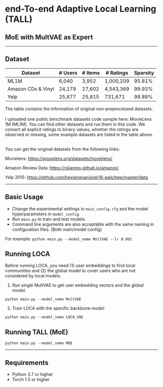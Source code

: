 # end-**T**o-end **A**daptive **L**ocal **L**earning (**TALL**)
## MoE with MultVAE as Expert
<!-- Inspired by LOCA idea and Fight Mainstream Bias via Local Fine Tuning. <br>

Original LOCA GitHub link is [here](https://github.com/jin530/LOCA).

Original LFT and EnLFT code is [here](https://github.com/Zziwei/Measuring-Mitigating-Mainstream-Bias).

This is the official code with preprocessed datasets for the WSDM 2021 paper: [`Local Collaborative Autoencoders`.](https://arxiv.org/abs/2103.16103)

This is the offical code with preprocessed datasets for the WSDM 2022 paper: [`Fighting Mainstream Bias in Recommender Systems via LocalFine Tuning`.](https://dl.acm.org/doi/pdf/10.1145/3488560.3498427)

The slides can be found [here](https://www.slideshare.net/ssuser1f2162/local-collaborative-autoencoders-wsdm2021). -->

---

## Dataset

<table class="tg">
<thead>
  <tr>
    <th class="tg-0pky">Dataset</th>
    <th class="tg-dvpl"># Users</th>
    <th class="tg-dvpl"># Items</th>
    <th class="tg-dvpl"># Ratings</th>
    <th class="tg-dvpl">Sparsity</th>
  </tr>
</thead>
<tbody>
  <tr>
    <td class="tg-0pky">ML1M</td>
    <td class="tg-dvpl">6,040</td>
    <td class="tg-dvpl">3,952</td>
    <td class="tg-dvpl">1,000,209</td>
    <td class="tg-dvpl">95.81%</td>
  </tr>
  <tr>
    <td class="tg-0pky">Amazon CDs & Vinyl</td>
    <td class="tg-dvpl">24,179</td>
    <td class="tg-dvpl">27,602</td>
    <td class="tg-dvpl">4,543,369</td>
    <td class="tg-dvpl">99.93%</td>
  </tr>
  <tr>
    <td class="tg-0pky">Yelp</td>
    <td class="tg-dvpl">25,677</td>
    <td class="tg-dvpl">25,815</td>
    <td class="tg-dvpl">731,671</td>
    <td class="tg-dvpl">99.89%</td>
  </tr>
</tbody>
</table>

The table contains the information of original non-preprocessed datasets.
<br>
<br>
I uploaded one public benchmark datasets code sample here: MovieLens 1M (ML1M). You can find other datasets and run them in this code. We convert all explicit ratings to binary values, whether the ratings are observed or missing, some example datasets are listed in the table above.
<br>
<br>

You can get the original datasets from the following links:
<!-- Movielens -->
Movielens: https://grouplens.org/datasets/movielens/

<!-- Amazon review -->
Amazon Review Data: https://nijianmo.github.io/amazon/

<!-- Yelp -->
Yelp 2015: https://github.com/hexiangnan/sigir16-eals/tree/master/data

---

## Basic Usage
- Change the experimental settings in `main_config.cfg` and the model hyperparameters in `model_config`. </br>
- Run `main.py` to train and test models. </br>
- Command line arguments are also acceptable with the same naming in configuration files. (Both main/model config)

For example: ```python main.py --model_name MultVAE --lr 0.001```

## Running LOCA
Before running LOCA, you need (1) user embeddings to find local communities and (2) the global model to cover users who are not considered by local models. </br>

1. Run single MultVAE to get user embedding vectors and the global model: 

`python main.py --model_name MultVAE` 

2. Train LOCA with the specific backbone model:

`python main.py --model_name LOCA_VAE` 

## Running TALL (MoE)
`python main.py --model_name MOE`

---

## Requirements
- Python 3.7 or higher
- Torch 1.5 or higher

<!-- ## Citation
cited papaer:
```
@inproceedings{DBLP:conf/wsdm/ChoiJLL21,
  author    = {Minjin Choi and
               Yoonki Jeong and
               Joonseok Lee and
               Jongwuk Lee},
  title     = {Local Collaborative Autoencoders},
  booktitle = {{WSDM} '21, The Fourteenth {ACM} International Conference on Web Search
               and Data Mining, Virtual Event, Israel, March 8-12, 2021},
  pages     = {734--742},
  publisher = {{ACM}},
  year      = {2021},
  url       = {https://doi.org/10.1145/3437963.3441808},
  doi       = {10.1145/3437963.3441808},
  timestamp = {Wed, 07 Apr 2021 16:17:44 +0200},
  biburl    = {https://dblp.org/rec/conf/wsdm/ChoiJLL21.bib},
  bibsource = {dblp computer science bibliography, https://dblp.org}
}

@inproceedings{zhu2022fighting,
  title={Fighting mainstream bias in recommender systems via local fine tuning},
  author={Zhu, Ziwei and Caverlee, James},
  booktitle={Proceedings of the Fifteenth ACM International Conference on Web Search and Data Mining},
  pages={1497--1506},
  year={2022}
}
``` -->
